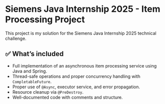 # Siemens Java Internship 2025 - Item Processing Project

This project is my solution for the Siemens Java Internship 2025 technical challenge.

## ✅ What’s included

- Full implementation of an asynchronous item processing service using Java and Spring.
- Thread-safe operations and proper concurrency handling with `CompletableFuture`.
- Proper use of `@Async`, executor service, and error propagation.
- Resource cleanup via `@PreDestroy`.
- Well-documented code with comments and structure.
